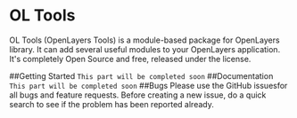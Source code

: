 # OL Tools
OL Tools (OpenLayers Tools) is a module-based package for OpenLayers library. It can add several useful modules to your OpenLayers application. It's completely Open Source and free, released under the license.
 
##Getting Started
`This part will be completed soon`
##Documentation
`This part will be completed soon` 
##Bugs
Please use the GitHub issuesfor all bugs and feature requests. Before creating a new issue, do a quick search to see if the problem has been reported already.
